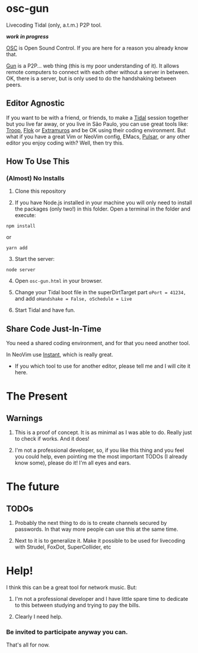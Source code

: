 # osc-gun
Livecoding Tidal (only, a.t.m.) P2P tool.

***work in progress***

[OSC](https://ccrma.stanford.edu/groups/osc/index.html) is Open Sound Control. If you are here for a reason you already know that.

[Gun](https://gun.eco) is a P2P... web thing (this is my poor understanding of it). It allows remote computers to connect with each other without a server in between. OK, there is a server, but is only used to do the handshaking between peers.

## Editor Agnostic

If you want to be with a friend, or friends, to make a [Tidal](http://tidalcycles.org) session together but you live far away, or you live in São Paulo, you can use great tools like: [Troop](https://github.com/Qirky/Troop), [Flok](https://github.com/munshkr/flok) or [Extramuros](https://github.com/dktr0/extramuros/) and be OK using their coding environment. But what if you have a great Vim or NeoVim config, EMacs, [Pulsar](https://pulsar-edit.dev), or any other editor you enjoy coding with? Well, then try this.

## How To Use This

### (Almost) No Installs

1. Clone this repository

2. If you have Node.js installed in your machine you will only need to install the packages (only two!) in this folder. Open a terminal in the folder and execute:

```
npm install
```
or
```
yarn add
```

3. Start the server:

```
node server
```

4. Open `osc-gun.html` in your browser.

5. Change your Tidal boot file in the superDirtTarget part `oPort = 41234,` and add `oHandshake = False, oSchedule = Live`

6. Start Tidal and have fun.

## Share Code Just-In-Time

You need a shared coding environment, and for that you need another tool.

In NeoVim use [Instant](https://github.com/jbyuki/instant.nvim), which is really great.

* If you which tool to use for another editor, please tell me and I will cite it here.

# The Present

## Warnings

1. This is a proof of concept. It is as minimal as I was able to do. Really just to check if works. And it does!

2. I'm not a professional developer, so, if you like this thing and you feel you could help, even pointing me the most important TODOs (I already know some), please do it! I'm all eyes and ears.

# The future

## TODOs

1. Probably the next thing to do is to create channels secured by passwords. In that way more people can use this at the same time.

2. Next to it is to generalize it. Make it possible to be used for livecoding with Strudel, FoxDot, SuperCollider, etc

# Help!

I think this can be a great tool for network music. But:

1. I'm not a professional developer and I have little spare time to dedicate to this between studying and trying to pay the bills.

2. Clearly I need help.

### Be invited to participate anyway you can.

That's all for now.
